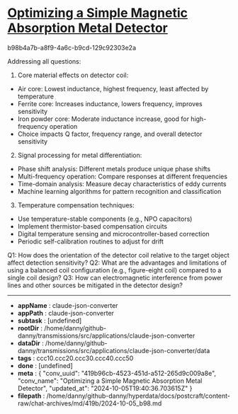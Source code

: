 # [Optimizing a Simple Magnetic Absorption Metal Detector](https://claude.ai/chat/419b96cb-4523-451d-a512-265d9c009a8e)

b98b4a7b-a8f9-4a6c-b9cd-129c92303e2a

 Addressing all questions:

1. Core material effects on detector coil:
- Air core: Lowest inductance, highest frequency, least affected by temperature
- Ferrite core: Increases inductance, lowers frequency, improves sensitivity
- Iron powder core: Moderate inductance increase, good for high-frequency operation
- Choice impacts Q factor, frequency range, and overall detector sensitivity

2. Signal processing for metal differentiation:
- Phase shift analysis: Different metals produce unique phase shifts
- Multi-frequency operation: Compare responses at different frequencies
- Time-domain analysis: Measure decay characteristics of eddy currents
- Machine learning algorithms for pattern recognition and classification

3. Temperature compensation techniques:
- Use temperature-stable components (e.g., NPO capacitors)
- Implement thermistor-based compensation circuits
- Digital temperature sensing and microcontroller-based correction
- Periodic self-calibration routines to adjust for drift

Q1: How does the orientation of the detector coil relative to the target object affect detection sensitivity?
Q2: What are the advantages and limitations of using a balanced coil configuration (e.g., figure-eight coil) compared to a single coil design?
Q3: How can electromagnetic interference from power lines and other sources be mitigated in the detector design?

---

* **appName** : claude-json-converter
* **appPath** : claude-json-converter
* **subtask** : [undefined]
* **rootDir** : /home/danny/github-danny/transmissions/src/applications/claude-json-converter
* **dataDir** : /home/danny/github-danny/transmissions/src/applications/claude-json-converter/data
* **tags** : ccc10.ccc20.ccc30.ccc40.ccc50
* **done** : [undefined]
* **meta** : {
  "conv_uuid": "419b96cb-4523-451d-a512-265d9c009a8e",
  "conv_name": "Optimizing a Simple Magnetic Absorption Metal Detector",
  "updated_at": "2024-10-05T19:40:36.703615Z"
}
* **filepath** : /home/danny/github-danny/hyperdata/docs/postcraft/content-raw/chat-archives/md/419b/2024-10-05_b98.md